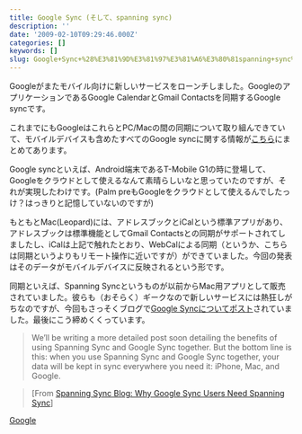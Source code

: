 ```yaml
---
title: Google Sync (そして、spanning sync)
description: ''
date: '2009-02-10T09:29:46.000Z'
categories: []
keywords: []
slug: Google+Sync+%28%E3%81%9D%E3%81%97%E3%81%A6%E3%80%81spanning+sync%29
---
```

Googleがまたモバイル向けに新しいサービスをローンチしました。GoogleのアプリケーションであるGoogle CalendarとGmail Contactsを同期するGoogle syncです。

これまでにもGoogleはこれらとPC/Macの間の同期について取り組んできていて、モバイルデバイスも含めたすべてのGoogle syncに関する情報が[こちら](http://www.google.com/sync/index.html)にまとめてあります。

Google syncといえば、Android端末であるT-Mobile G1の時に登場して、Googleをクラウドとして使えるなんて素晴らしいなと思っていたのですが、それが実現したわけです。(Palm preもGoogleをクラウドとして使えるんでしたっけ？はっきりと記憶していないのですが)

もともとMac(Leopard)には、アドレスブックとiCalという標準アプリがあり、アドレスブックは標準機能としてGmail Contactsとの同期がサポートされてしましたし、iCalは上記で触れたとおり、WebCalによる同期（というか、こちらは同期というよりもリモート操作に近いですが）ができていました。今回の発表はそのデータがモバイルデバイスに反映されるという形です。

同期といえば、Spanning Syncというものが以前からMac用アプリとして販売されていました。彼らも（おそらく）ギークなので新しいサービスには熱狂しがちなのですが、今回もさっそくブログで[Google Syncについてポスト](http://blog.spanningsync.com/2009/02/sync-google-to-mac-with-spanning-sync-and-to-iphone-with-google-sync.html)されていました。最後にこう締めくくっています。

> We’ll be writing a more detailed post soon detailing the benefits of using Spanning Sync and Google Sync together. But the bottom line is this: when you use Spanning Sync and Google Sync together, your data will be kept in sync everywhere you need it: iPhone, Mac, and Google.

> \[From [Spanning Sync Blog: Why Google Sync Users Need Spanning Sync](http://blog.spanningsync.com/2009/02/sync-google-to-mac-with-spanning-sync-and-to-iphone-with-google-sync.html)\]

[Google](http://technorati.com/tag/Google)
